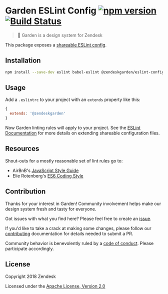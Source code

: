 # Garden ESLint Config [![npm version](https://img.shields.io/npm/v/@zendeskgarden/eslint-config.svg)](https://www.npmjs.com/package/@zendeskgarden/eslint-config) [![Build Status](https://travis-ci.com/zendeskgarden/eslint-config.svg?token=dDt9s6smCMgz269xNbpz&branch=master)](https://travis-ci.com/zendeskgarden/eslint-config)

> :seedling: Garden is a design system for Zendesk

This package exposes a [shareable ESLint
config](http://eslint.org/docs/developer-guide/shareable-configs).

## Installation

```sh
npm install --save-dev eslint babel-eslint @zendeskgarden/eslint-config
```

## Usage

Add a `.eslintrc` to your project with an `extends` property like this:

```js
{
  extends: '@zendeskgarden'
}
```

Now Garden linting rules will apply to your project. See the [ESLint
Documentation](http://eslint.org/docs/user-guide/configuring#extending-configuration-files)
for more details on extending shareable configuration files.

## Resources

Shout-outs for a mostly reasonable set of lint rules go to:

* AirBnB's [JavaScript Style Guide](https://github.com/airbnb/javascript)
* Elie Rotenberg's [ES6 Coding Style](https://github.com/elierotenberg/coding-styles/blob/master/es6.md)

## Contribution

Thanks for your interest in Garden! Community involvement helps make our
design system fresh and tasty for everyone.

Got issues with what you find here? Please feel free to create an
[issue](https://github.com/zendeskgarden/eslint-config/issues/new).

If you'd like to take a crack at making some changes, please follow our
[contributing](.github/CONTRIBUTING.md) documentation for details needed
to submit a PR.

Community behavior is benevolently ruled by a [code of
conduct](.github/CODE_OF_CONDUCT.md). Please participate accordingly.

## License

Copyright 2018 Zendesk

Licensed under the [Apache License, Version 2.0](LICENSE.md)

